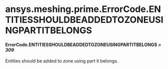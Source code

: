 # ansys.meshing.prime.ErrorCode.ENTITIESSHOULDBEADDEDTOZONEUSINGPARTITBELONGS



#### ErrorCode.ENTITIESSHOULDBEADDEDTOZONEUSINGPARTITBELONGS *= 309*

Entities should be added to zone using part it belongs.

<!-- !! processed by numpydoc !! -->
